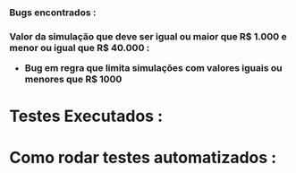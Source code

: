 <h3>Bugs encontrados :<h3>
 
<a>Valor da simulação que deve ser igual ou maior que R$ 1.000 e menor ou igual que R$ 40.000 :</br>
 <ul>
  <li>Bug em regra que limita simulações com valores iguais ou menores que R$ 1000</li>
 </ul>  
</a>
<!--
<dt> titulo</dt>
  <dd> topico</dd>
  <dd> topico</dd>
  <dd> topico</dd>
</dl>
-->
<h1>Testes Executados :<h1>
<!--<dt> titulo</dt>
  <dd> topico</dd>
  <dd> topico</dd>
  <dd> topico</dd>
</dl>
-->
<h1>Como rodar testes automatizados :<h1>

<!--
<dt> titulo</dt>
  <dd> topico</dd>
  <dd> topico</dd>
  <dd> topico</dd>
</dl>
 -->
